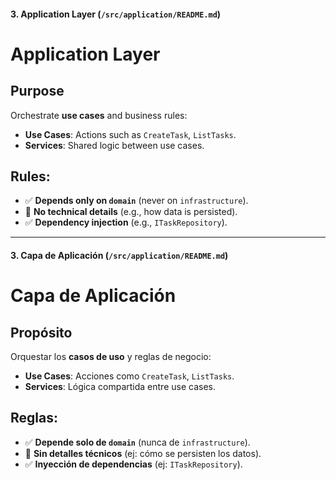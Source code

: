 #### **3. Application Layer (`/src/application/README.md`)**

# Application Layer

## Purpose

Orchestrate **use cases** and business rules:

- **Use Cases**: Actions such as `CreateTask`, `ListTasks`.
- **Services**: Shared logic between use cases.

## Rules:

- ✅ **Depends only on `domain`** (never on `infrastructure`).
- 🚫 **No technical details** (e.g., how data is persisted).
- ✅ **Dependency injection** (e.g., `ITaskRepository`).

---

#### **3. Capa de Aplicación (`/src/application/README.md`)**

# Capa de Aplicación

## Propósito

Orquestar los **casos de uso** y reglas de negocio:

- **Use Cases**: Acciones como `CreateTask`, `ListTasks`.
- **Services**: Lógica compartida entre use cases.

## Reglas:

- ✅ **Depende solo de `domain`** (nunca de `infrastructure`).
- 🚫 **Sin detalles técnicos** (ej: cómo se persisten los datos).
- ✅ **Inyección de dependencias** (ej: `ITaskRepository`).
